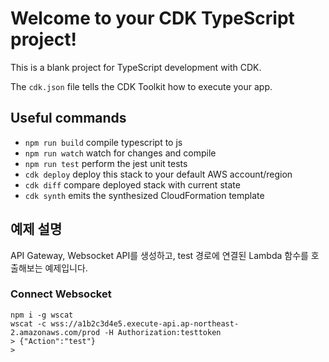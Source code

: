 # Welcome to your CDK TypeScript project!

This is a blank project for TypeScript development with CDK.

The `cdk.json` file tells the CDK Toolkit how to execute your app.

## Useful commands

 * `npm run build`   compile typescript to js
 * `npm run watch`   watch for changes and compile
 * `npm run test`    perform the jest unit tests
 * `cdk deploy`      deploy this stack to your default AWS account/region
 * `cdk diff`        compare deployed stack with current state
 * `cdk synth`       emits the synthesized CloudFormation template

## 예제 설명

API Gateway, Websocket API를 생성하고, test 경로에 연결된 Lambda 함수를 호출해보는 예제입니다. 

### Connect Websocket

```
npm i -g wscat
wscat -c wss://a1b2c3d4e5.execute-api.ap-northeast-2.amazonaws.com/prod -H Authorization:testtoken
> {"Action":"test"}
>
```
